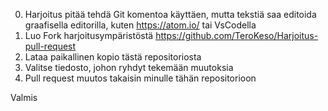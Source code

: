 0) Harjoitus pitää tehdä Git komentoa käyttäen, mutta tekstiä saa editoida graafisella editorilla, kuten https://atom.io/ tai VsCodella
1) Luo Fork harjoitusympäristöstä https://github.com/TeroKeso/Harjoitus-pull-request
2) Lataa paikallinen kopio tästä repositoriosta
2) Valitse tiedosto, johon ryhdyt tekemään muutoksia
3) Pull request muutos takaisin minulle tähän repositorioon

Valmis
